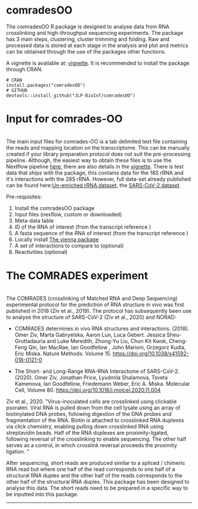# comradesOO


The comradesOO R package is designed to analyse data from RNA crosslinking and high-throughput sequencing experiments. The package has 3 main steps, clustering, cluster trimming and folding. Raw and processed data is stored at each stage in the analysis and plot and metrics can be obtained through the use of the packages other functions. 


A vignette is available at: [vignette](https://cran.r-project.org/package=comradesOO). It is recommended to install the package through CRAN. 


```
# CRAN
install.packages("comradesOO")
# GITHUB
devtools::install_github("JLP-BioInf/comradesOO")
```


# Input for comrades-OO
\
The main input files for comrades-OO is a tab delimited text file containing the reads and mapping location on the transcriptome. This can be manually created if your library preparation protocol does not suit the pre-processing pipeline. Although, the easiest way to obtain these files is to use the Nextflow pipeline   [here](https://github.com/JLP-BioInf/comradesNF), there are also details in the  [vignette](https://cran.r-project.org/web/packages/comradesOO/vignettes/comradesOO.html). There is test data that ships with the package, this contains data for the 18S rRNA and it's interactions with the 28S rRNA. However, full data-set already published can be found here:[Un-enriched rRNA dataset](https://www.ncbi.nlm.nih.gov/geo/query/acc.cgi?acc=GSE246412), the [SARS-CoV-2 dataset](https://www.ncbi.nlm.nih.gov/geo/query/acc.cgi?acc=GSE154662).

Pre-requisites:

1. Install the comradesOO package
2. Input files (nexflow, custom or downloaded)
3. Meta-data table
4. ID of the RNA of interest (from the transcript reference )
5. A fasta sequence of the RNA of interest  (from the transcript reference )
6. Locally install [The vienna package](https://www.tbi.univie.ac.at/RNA/)
7. A set of interactions to compare to (optional)
8. Reactivities (optional)


# The COMRADES experiment
\
The COMRADES (crosslinking of Matched RNA and Deep Sequencing) experimental protocol for the prediction of RNA structure in vivo was first published in 2018 (Ziv et al., 2019). The protocol has subsequently been use to analyse the structure of SARS-CoV-2 (Ziv et al., 2020) and NORAD:

* COMRADES determines in vivo RNA structures and interactions. (2018). Omer Ziv, Marta Gabryelska, Aaron Lun, Luca Gebert. Jessica Sheu-Gruttadauria and Luke Meredith, Zhong-Yu Liu,  Chun Kit Kwok, Cheng-Feng Qin, Ian MacRae, Ian Goodfellow , John Marioni, Grzegorz Kudla, Eric Miska.  Nature Methods. Volume 15. https://doi.org/10.1038/s41592-018-0121-0   

* The Short- and Long-Range RNA-RNA Interactome of SARS-CoV-2. (2020). Omer Ziv, Jonathan Price, Lyudmila Shalamova, Tsveta Kamenova, Ian Goodfellow, Friedemann Weber, Eric A. Miska. Molecular Cell,
Volume 80. https://doi.org/10.1016/j.molcel.2020.11.004


Ziv et al., 2020. "Virus-inoculated cells are crosslinked using clickable psoralen. Viral RNA is pulled down from the cell lysate using an array of biotinylated DNA probes, following digestion of the DNA probes and fragmentation of the RNA. Biotin is attached to crosslinked RNA duplexes via click chemistry, enabling pulling down crosslinked RNA using streptavidin beads. Half of the RNA duplexes are proximity-ligated, following reversal of the crosslinking to enable sequencing. The other half serves as a control, in which crosslink reversal proceeds the proximity ligation. "

After sequencing, short reads are produced similar to a spliced / chimeric RNA read but where one half of the read corresponds to one half of a structural RNA duplex and the other half of the reads corresponds to the other half of the structural RNA duplex. This package has been designed to analyse this data. The short reads need to be prepared in a specific way to be inputted into this package.

---
